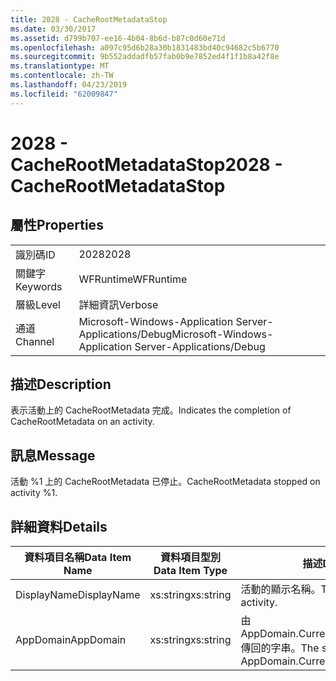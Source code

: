 ```yaml
---
title: 2028 - CacheRootMetadataStop
ms.date: 03/30/2017
ms.assetid: d799b707-ee16-4b04-8b6d-b87c0d60e71d
ms.openlocfilehash: a097c95d6b28a30b1831483bd40c94682c5b6770
ms.sourcegitcommit: 9b552addadfb57fab0b9e7852ed4f1f1b8a42f8e
ms.translationtype: MT
ms.contentlocale: zh-TW
ms.lasthandoff: 04/23/2019
ms.locfileid: "62009847"
---
```

# <a name="2028---cacherootmetadatastop"></a><span data-ttu-id="19e86-102">2028 - CacheRootMetadataStop</span><span class="sxs-lookup"><span data-stu-id="19e86-102">2028 - CacheRootMetadataStop</span></span>
## <a name="properties"></a><span data-ttu-id="19e86-103">屬性</span><span class="sxs-lookup"><span data-stu-id="19e86-103">Properties</span></span>  
  
|||  
|-|-|  
|<span data-ttu-id="19e86-104">識別碼</span><span class="sxs-lookup"><span data-stu-id="19e86-104">ID</span></span>|<span data-ttu-id="19e86-105">2028</span><span class="sxs-lookup"><span data-stu-id="19e86-105">2028</span></span>|  
|<span data-ttu-id="19e86-106">關鍵字</span><span class="sxs-lookup"><span data-stu-id="19e86-106">Keywords</span></span>|<span data-ttu-id="19e86-107">WFRuntime</span><span class="sxs-lookup"><span data-stu-id="19e86-107">WFRuntime</span></span>|  
|<span data-ttu-id="19e86-108">層級</span><span class="sxs-lookup"><span data-stu-id="19e86-108">Level</span></span>|<span data-ttu-id="19e86-109">詳細資訊</span><span class="sxs-lookup"><span data-stu-id="19e86-109">Verbose</span></span>|  
|<span data-ttu-id="19e86-110">通道</span><span class="sxs-lookup"><span data-stu-id="19e86-110">Channel</span></span>|<span data-ttu-id="19e86-111">Microsoft-Windows-Application Server-Applications/Debug</span><span class="sxs-lookup"><span data-stu-id="19e86-111">Microsoft-Windows-Application Server-Applications/Debug</span></span>|  
  
## <a name="description"></a><span data-ttu-id="19e86-112">描述</span><span class="sxs-lookup"><span data-stu-id="19e86-112">Description</span></span>  
 <span data-ttu-id="19e86-113">表示活動上的 CacheRootMetadata 完成。</span><span class="sxs-lookup"><span data-stu-id="19e86-113">Indicates the completion of CacheRootMetadata on an activity.</span></span>  
  
## <a name="message"></a><span data-ttu-id="19e86-114">訊息</span><span class="sxs-lookup"><span data-stu-id="19e86-114">Message</span></span>  
 <span data-ttu-id="19e86-115">活動 %1 上的 CacheRootMetadata 已停止。</span><span class="sxs-lookup"><span data-stu-id="19e86-115">CacheRootMetadata stopped on activity %1.</span></span>  
  
## <a name="details"></a><span data-ttu-id="19e86-116">詳細資料</span><span class="sxs-lookup"><span data-stu-id="19e86-116">Details</span></span>  
  
|<span data-ttu-id="19e86-117">資料項目名稱</span><span class="sxs-lookup"><span data-stu-id="19e86-117">Data Item Name</span></span>|<span data-ttu-id="19e86-118">資料項目型別</span><span class="sxs-lookup"><span data-stu-id="19e86-118">Data Item Type</span></span>|<span data-ttu-id="19e86-119">描述</span><span class="sxs-lookup"><span data-stu-id="19e86-119">Description</span></span>|  
|--------------------|--------------------|-----------------|  
|<span data-ttu-id="19e86-120">DisplayName</span><span class="sxs-lookup"><span data-stu-id="19e86-120">DisplayName</span></span>|<span data-ttu-id="19e86-121">xs:string</span><span class="sxs-lookup"><span data-stu-id="19e86-121">xs:string</span></span>|<span data-ttu-id="19e86-122">活動的顯示名稱。</span><span class="sxs-lookup"><span data-stu-id="19e86-122">The display name of the activity.</span></span>|  
|<span data-ttu-id="19e86-123">AppDomain</span><span class="sxs-lookup"><span data-stu-id="19e86-123">AppDomain</span></span>|<span data-ttu-id="19e86-124">xs:string</span><span class="sxs-lookup"><span data-stu-id="19e86-124">xs:string</span></span>|<span data-ttu-id="19e86-125">由 AppDomain.CurrentDomain.FriendlyName 傳回的字串。</span><span class="sxs-lookup"><span data-stu-id="19e86-125">The string returned by AppDomain.CurrentDomain.FriendlyName.</span></span>|
